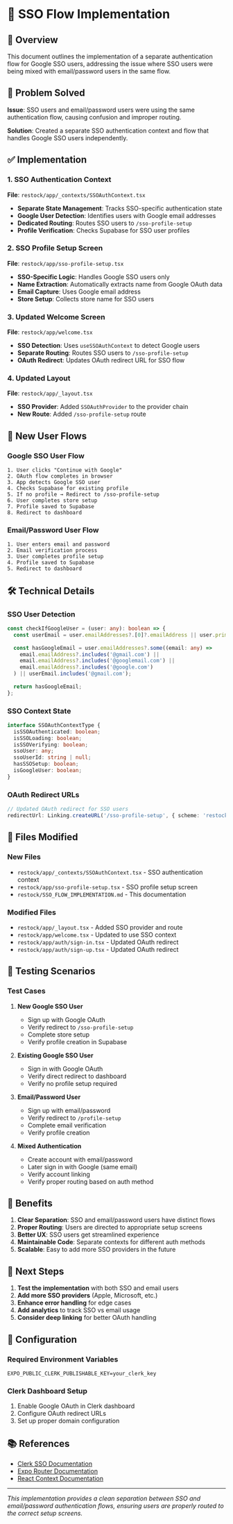 # 🔐 SSO Flow Implementation

## 🎯 Overview

This document outlines the implementation of a separate authentication flow for Google SSO users, addressing the issue where SSO users were being mixed with email/password users in the same flow.

## 🚨 Problem Solved

**Issue**: SSO users and email/password users were using the same authentication flow, causing confusion and improper routing.

**Solution**: Created a separate SSO authentication context and flow that handles Google SSO users independently.

## ✅ Implementation

### 1. **SSO Authentication Context**
**File**: `restock/app/_contexts/SSOAuthContext.tsx`

- **Separate State Management**: Tracks SSO-specific authentication state
- **Google User Detection**: Identifies users with Google email addresses
- **Dedicated Routing**: Routes SSO users to `/sso-profile-setup`
- **Profile Verification**: Checks Supabase for SSO user profiles

### 2. **SSO Profile Setup Screen**
**File**: `restock/app/sso-profile-setup.tsx`

- **SSO-Specific Logic**: Handles Google SSO users only
- **Name Extraction**: Automatically extracts name from Google OAuth data
- **Email Capture**: Uses Google email address
- **Store Setup**: Collects store name for SSO users

### 3. **Updated Welcome Screen**
**File**: `restock/app/welcome.tsx`

- **SSO Detection**: Uses `useSSOAuthContext` to detect Google users
- **Separate Routing**: Routes SSO users to `/sso-profile-setup`
- **OAuth Redirect**: Updates OAuth redirect URL for SSO flow

### 4. **Updated Layout**
**File**: `restock/app/_layout.tsx`

- **SSO Provider**: Added `SSOAuthProvider` to the provider chain
- **New Route**: Added `/sso-profile-setup` route

## 🔄 New User Flows

### Google SSO User Flow
```
1. User clicks "Continue with Google"
2. OAuth flow completes in browser
3. App detects Google SSO user
4. Checks Supabase for existing profile
5. If no profile → Redirect to /sso-profile-setup
6. User completes store setup
7. Profile saved to Supabase
8. Redirect to dashboard
```

### Email/Password User Flow
```
1. User enters email and password
2. Email verification process
3. User completes profile setup
4. Profile saved to Supabase
5. Redirect to dashboard
```

## 🛠️ Technical Details

### SSO User Detection
```typescript
const checkIfGoogleUser = (user: any): boolean => {
  const userEmail = user.emailAddresses?.[0]?.emailAddress || user.primaryEmailAddress?.emailAddress;
  
  const hasGoogleEmail = user.emailAddresses?.some((email: any) => 
    email.emailAddress?.includes('@gmail.com') || 
    email.emailAddress?.includes('@googlemail.com') ||
    email.emailAddress?.includes('@google.com')
  ) || userEmail.includes('@gmail.com');
  
  return hasGoogleEmail;
};
```

### SSO Context State
```typescript
interface SSOAuthContextType {
  isSSOAuthenticated: boolean;
  isSSOLoading: boolean;
  isSSOVerifying: boolean;
  ssoUser: any;
  ssoUserId: string | null;
  hasSSOSetup: boolean;
  isGoogleUser: boolean;
}
```

### OAuth Redirect URLs
```typescript
// Updated OAuth redirect for SSO users
redirectUrl: Linking.createURL('/sso-profile-setup', { scheme: 'restock' })
```

## 📁 Files Modified

### New Files
- `restock/app/_contexts/SSOAuthContext.tsx` - SSO authentication context
- `restock/app/sso-profile-setup.tsx` - SSO profile setup screen
- `restock/SSO_FLOW_IMPLEMENTATION.md` - This documentation

### Modified Files
- `restock/app/_layout.tsx` - Added SSO provider and route
- `restock/app/welcome.tsx` - Updated to use SSO context
- `restock/app/auth/sign-in.tsx` - Updated OAuth redirect
- `restock/app/auth/sign-up.tsx` - Updated OAuth redirect

## 🧪 Testing Scenarios

### Test Cases

1. **New Google SSO User**
   - Sign up with Google OAuth
   - Verify redirect to `/sso-profile-setup`
   - Complete store setup
   - Verify profile creation in Supabase

2. **Existing Google SSO User**
   - Sign in with Google OAuth
   - Verify direct redirect to dashboard
   - Verify no profile setup required

3. **Email/Password User**
   - Sign up with email/password
   - Verify redirect to `/profile-setup`
   - Complete email verification
   - Verify profile creation

4. **Mixed Authentication**
   - Create account with email/password
   - Later sign in with Google (same email)
   - Verify account linking
   - Verify proper routing based on auth method

## 🚀 Benefits

1. **Clear Separation**: SSO and email/password users have distinct flows
2. **Proper Routing**: Users are directed to appropriate setup screens
3. **Better UX**: SSO users get streamlined experience
4. **Maintainable Code**: Separate contexts for different auth methods
5. **Scalable**: Easy to add more SSO providers in the future

## 📝 Next Steps

1. **Test the implementation** with both SSO and email users
2. **Add more SSO providers** (Apple, Microsoft, etc.)
3. **Enhance error handling** for edge cases
4. **Add analytics** to track SSO vs email usage
5. **Consider deep linking** for better OAuth handling

## 🔧 Configuration

### Required Environment Variables
```env
EXPO_PUBLIC_CLERK_PUBLISHABLE_KEY=your_clerk_key
```

### Clerk Dashboard Setup
1. Enable Google OAuth in Clerk dashboard
2. Configure OAuth redirect URLs
3. Set up proper domain configuration

## 📚 References

- [Clerk SSO Documentation](https://clerk.com/docs/authentication/social-connections)
- [Expo Router Documentation](https://docs.expo.dev/router/introduction/)
- [React Context Documentation](https://react.dev/reference/react/createContext)

---

*This implementation provides a clean separation between SSO and email/password authentication flows, ensuring users are properly routed to the correct setup screens.* 